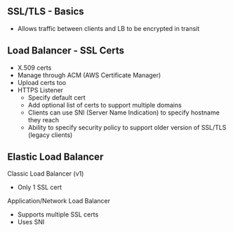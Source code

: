 ## SSL/TLS - Basics

* Allows traffic between clients and LB to be encrypted in transit

## Load Balancer - SSL Certs

* X.509 certs
* Manage through ACM (AWS Certificate Manager)
* Upload certs too
* HTTPS Listener
  * Specify default cert
  * Add optional list of certs to support multiple domains
  * Clients can use SNI (Server Name Indication) to specify hostname they reach
  * Ability to specify security policy to support older version of SSL/TLS (legacy clients)

## Elastic Load Balancer

Classic Load Balancer (v1)
* Only 1 SSL cert

Application/Network Load Balancer
* Supports multiple SSL certs
* Uses SNI